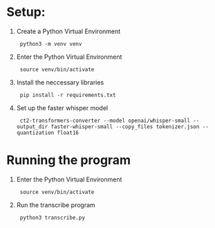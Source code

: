 # Setup:

1. Create a Python Virtual Environment

        python3 -m venv venv

2. Enter the Python Virtual Environment

        source venv/bin/activate

3. Install the neccessary libraries

        pip install -r requirements.txt

4. Set up the faster whisper model

        ct2-transformers-converter --model openai/whisper-small --output_dir faster-whisper-small --copy_files tokenizer.json --quantization float16


# Running the program

1. Enter the Python Virtual Environment

        source venv/bin/activate

2. Run the transcribe program

        python3 transcribe.py



